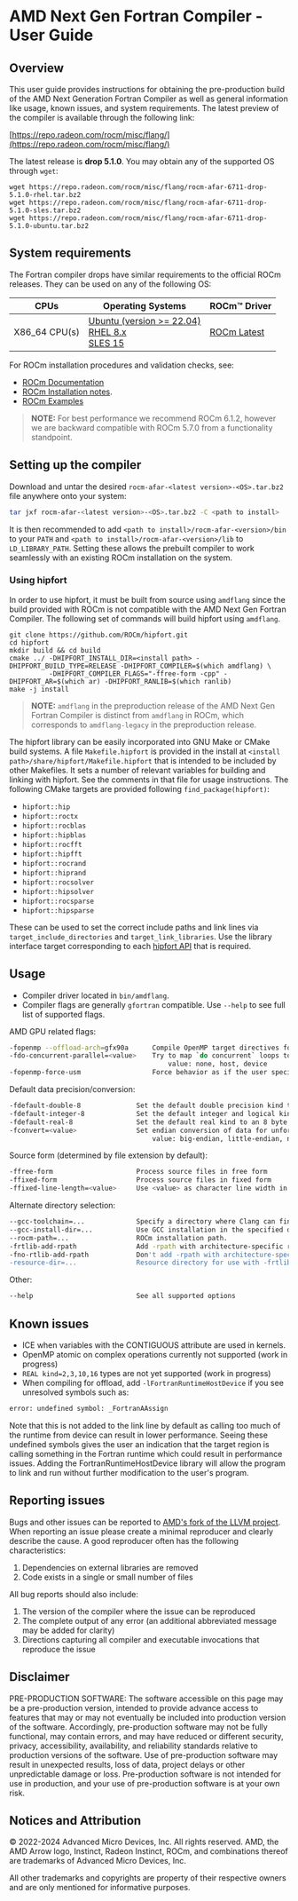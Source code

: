 # AMD Next Gen Fortran Compiler - User Guide

## Overview

This user guide provides instructions for obtaining the pre-production build of the AMD Next Generation Fortran Compiler
as well as general information like usage, known issues, and system requirements. The latest preview of
the compiler is available through the following link:

[https://repo.radeon.com/rocm/misc/flang/](https://repo.radeon.com/rocm/misc/flang/)

The latest release is **drop 5.1.0**. You may obtain any of the supported OS through `wget`:

```shell
wget https://repo.radeon.com/rocm/misc/flang/rocm-afar-6711-drop-5.1.0-rhel.tar.bz2
wget https://repo.radeon.com/rocm/misc/flang/rocm-afar-6711-drop-5.1.0-sles.tar.bz2
wget https://repo.radeon.com/rocm/misc/flang/rocm-afar-6711-drop-5.1.0-ubuntu.tar.bz2
```

## System requirements

The Fortran compiler drops have similar requirements to the official ROCm releases.
They can be used on any of the following OS:

| CPUs | Operating Systems | ROCm™ Driver |
|----  |-----------------  |------------------ |
| X86_64 CPU(s) | [Ubuntu (version >= 22.04) <br> RHEL 8.x <br>  SLES 15 ](https://rocm.docs.amd.com/projects/install-on-linux/en/latest/reference/system-requirements.html#supported-operating-systems) | [ROCm Latest](https://rocm.docs.amd.com/en/latest/) |

For ROCm installation procedures and validation checks, see:

* [ROCm Documentation](https://rocm.docs.amd.com)
* [ROCm Installation notes](https://rocm.docs.amd.com/projects/install-on-linux/en/latest/).
* [ROCm Examples](https://github.com/amd/rocm-examples)

>**NOTE:** For best performance we recommend ROCm 6.1.2, however we are backward compatible with ROCm 5.7.0 from a functionality standpoint.

## Setting up the compiler

Download and untar the desired `rocm-afar-<latest version>-<OS>.tar.bz2` file anywhere onto your system:

```bash
tar jxf rocm-afar-<latest version>-<OS>.tar.bz2 -C <path to install>
```

It is then recommended to add `<path to install>/rocm-afar-<version>/bin` to your `PATH` and `<path to install>/rocm-afar-<version>/lib`
to `LD_LIBRARY_PATH`. Setting these allows the prebuilt compiler to work seamlessly with an existing ROCm installation on the system.

### Using hipfort

In order to use hipfort, it must be built from source using `amdflang` since the build provided with ROCm is not compatible with the AMD Next Gen Fortran Compiler.
The following set of commands will build hipfort using `amdflang`.

```shell
git clone https://github.com/ROCm/hipfort.git
cd hipfort
mkdir build && cd build
cmake ../ -DHIPFORT_INSTALL_DIR=<install path> -DHIPFORT_BUILD_TYPE=RELEASE -DHIPFORT_COMPILER=$(which amdflang) \
          -DHIPFORT_COMPILER_FLAGS="-ffree-form -cpp" -DHIPFORT_AR=$(which ar) -DHIPFORT_RANLIB=$(which ranlib)
make -j install
```

>**NOTE:** `amdflang` in the preproduction release of the AMD Next Gen Fortran Compiler is distinct from `amdflang` in ROCm, which corresponds to `amdflang-legacy` in the preproduction release.

The hipfort library can be easily incorporated into GNU Make or CMake build systems.
A file `Makefile.hipfort` is provided in the install at `<install path>/share/hipfort/Makefile.hipfort` that is intended to be included by other Makefiles.
It sets a number of relevant variables for building and linking with hipfort.
See the comments in that file for usage instructions.
The following CMake targets are provided following `find_package(hipfort)`:

- `hipfort::hip`
- `hipfort::roctx`
- `hipfort::rocblas`
- `hipfort::hipblas`
- `hipfort::rocfft`
- `hipfort::hipfft`
- `hipfort::rocrand`
- `hipfort::hiprand`
- `hipfort::rocsolver`
- `hipfort::hipsolver`
- `hipfort::rocsparse`
- `hipfort::hipsparse`

These can be used to set the correct include paths and link lines via `target_include_directories` and `target_link_libraries`.
Use the library interface target corresponding to each [hipfort API](https://rocm.docs.amd.com/projects/hipfort/en/latest/doxygen/html/pages.html) that is required.

## Usage

- Compiler driver located in `bin/amdflang`.
- Compiler flags are generally `gfortran` compatible.  Use `--help` to see full list of supported flags.

AMD GPU related flags:

```bash
-fopenmp --offload-arch=gfx90a      Compile OpenMP target directives for a given GPU (e.g. gfx90a/MI250)
-fdo-concurrent-parallel=<value>    Try to map `do concurrent` loops to OpenMP (on host or device)
                                        value: none, host, device
-fopenmp-force-usm                  Force behavior as if the user specified pragma omp requires unified_shared_memory
 ```

Default data precision/conversion:

```bash
-fdefault-double-8              Set the default double precision kind to an 8 byte wide type
-fdefault-integer-8             Set the default integer and logical kind to an 8 byte wide type
-fdefault-real-8                Set the default real kind to an 8 byte wide type
-fconvert=<value>               Set endian conversion of data for unformatted files
                                    value: big-endian, little-endian, native
 ```

Source form (determined by file extension by default):

```bash
-ffree-form                     Process source files in free form
-ffixed-form                    Process source files in fixed form
-ffixed-line-length=<value>     Use <value> as character line width in fixed mode
```

Alternate directory selection:

```bash
--gcc-toolchain=...             Specify a directory where Clang can find 'include' and 'lib*'
--gcc-install-dir=...           Use GCC installation in the specified directory.
--rocm-path=...                 ROCm installation path.
-frtlib-add-rpath               Add -rpath with architecture-specific resource directory to the linker flags.
-fno-rtlib-add-rpath            Don't add -rpath with architecture-specific resource directory to the linker flags.
-resource-dir=...               Resource directory for use with -frtlib-add-rpath
 ```

Other:

```bash
--help                          See all supported options
```

## Known issues

- ICE when variables with the CONTIGUOUS attribute are used in kernels.
- OpenMP atomic on complex operations currently not supported (work in progress)
- `REAL kind=2,3,10,16` types are not yet supported (work in progress)
- When compiling for offload, add `-lFortranRuntimeHostDevice` if you see unresolved symbols such as:

```bash
error: undefined symbol: _FortranAAssign
```

Note that this is not added to the link line by default as calling too much of the runtime from device can result in lower performance.
Seeing these undefined symbols gives the user an indication that the target region is calling something in the Fortran runtime which could
result in performance issues. Adding the FortranRuntimeHostDevice library will allow the program to link and run without further
modification to the user's program.

## Reporting issues

Bugs and other issues can be reported to [AMD's fork of the LLVM project](https://github.com/ROCm/llvm-project/issues).
When reporting an issue please create a minimal reproducer and clearly describe the cause.
A good reproducer often has the following characteristics:

1. Dependencies on external libraries are removed
2. Code exists in a single or small number of files

All bug reports should also include:

1. The version of the compiler where the issue can be reproduced
2. The complete output of any error (an additional abbreviated message may be added for clarity)
3. Directions capturing all compiler and executable invocations that reproduce the issue

## Disclaimer

PRE-PRODUCTION SOFTWARE:  The software accessible on this page may be a pre-production version, intended to provide advance access to features
that may or may not eventually be included into production version of the software.  Accordingly, pre-production software may not be fully
functional, may contain errors, and may have reduced or different security, privacy, accessibility, availability, and reliability standards
relative to production versions of the software. Use of pre-production software may result in unexpected results, loss of data, project delays
or other unpredictable damage or loss.  Pre-production software is not intended for use in production, and your use of pre-production software
is at your own risk.

## Notices and Attribution

© 2022-2024 Advanced Micro Devices, Inc. All rights reserved. AMD, the AMD Arrow logo, Instinct, Radeon Instinct, ROCm, and combinations thereof are trademarks of Advanced Micro Devices, Inc.

All other trademarks and copyrights are property of their respective owners and are only mentioned for informative purposes.
